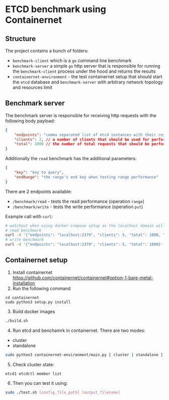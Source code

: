 # ETCD benchmark using Containernet


## Structure

The project contains a bunch of folders:

- `benchmark-client` which is a `go` command line benchmark
- `benchmark-server` a simple `go` http server that is responsible for running the `benchmark-client` process under the hood
    and returns the results
- `containernet-environment` - the test containernet setup that should start the `etcd` database and `benchmark-server` with arbitrary
  network topology and resources limit
  
## Benchmark server
The benchmark server is responsible for receiving http requests with the following body payload:
```json
{
    "endpoints": "comma separated list of etcd instances with their respective ports e.g. localhost:2379,localhost:2380",
    "clients": 2, // a number of clients that should be used for performing a single benchmark,
    "total": 1000 // the number of total requests that should be performed against the database, either read or write
}
```

Additionally the `read` benchmark has the additional parameters:
```json
{
    "key": "key to query",
    "endRange": "the range's end key when testing range performance"
}
```

There are 2 endpoints available:
- `/benchmark/read` - tests the read performance (operation `range`)
- `/benchmark/write` - tests the write performance (operation `put`)
    
Example call with `curl`:

```bash
# watchout when using docker-compose setup as the localhost domain will map to `etcd`
# read benchmark
curl -d '{"endpoints": "localhost:2379", "clients": 5, "total": 1000, "key": "foo", "endRange": "foo3"}'  http://localhost:8080/benchmark/read
# write benchmark
curl -d '{"endpoints": "localhost:2379", "clients": 5, "total": 1000}'  http://localhost:8080/benchmark/write
```


## Containernet setup

1. Install containernet https://github.com/containernet/containernet#option-1-bare-metal-installation
2. Run the following command
```
cd containernet
sudo python3 setup.py install
```

3. Build docker images

```sh
./build.sh
```

4. Run etcd and benchamrk in containernet. There are two modes:
* cluster
* standalone

```sh
sudo python3 containernet-environment/main.py [ cluster | standalone ]
```    

5. Check cluster state:

```
etcd1 etcdctl member list
```

6. Then you can test it using:
```sh
sudo ./test.sh [config_file_path] [output_filename]
```



